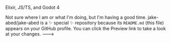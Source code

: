 Elixir, JS/TS, and Godot 4

Not sure where I am or what I'm doing, but I'm having a good time.
jake-abed/jake-abed is a ✨ special ✨ repository because its `README.md` (this file) appears on your GitHub profile.
You can click the Preview link to take a look at your changes.
--->
